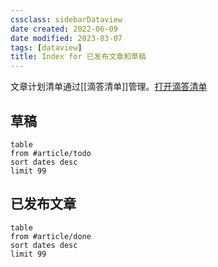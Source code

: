 ```yaml
---
cssclass: sidebarDataview
date created: 2022-06-09
date modified: 2023-03-07
tags: [dataview]
title: Index for 已发布文章和草稿
---
```


文章计划清单通过[[滴答清单]]管理。[打开滴答清单](ticktick://)

## 草稿

```dataview
table 
from #article/todo 
sort dates desc
limit 99
```

## 已发布文章

```dataview
table 
from #article/done
sort dates desc
limit 99
```
